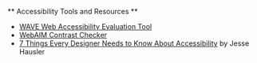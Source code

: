 ** Accessibility Tools and Resources **

* [WAVE Web Accessibility Evaluation Tool](https://wave.webaim.org/)
* [WebAIM Contrast Checker](https://webaim.org/resources/contrastchecker/)
* [7 Things Every Designer Needs to Know About Accessibility](https://medium.com/salesforce-ux/7-things-every-designer-needs-to-know-about-accessibility-64f105f0881b) by Jesse Hausler
